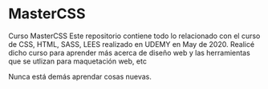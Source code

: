 # MasterCSS
 Curso MasterCSS
 Este repositorio contiene todo lo relacionado con el curso de CSS, HTML, SASS, LEES realizado en UDEMY  en May de 2020.
 Realicé dicho curso para aprender más acerca de diseño web y las herramientas que se utlizan para maquetación web, etc
 
 Nunca está demás aprendar cosas nuevas.
